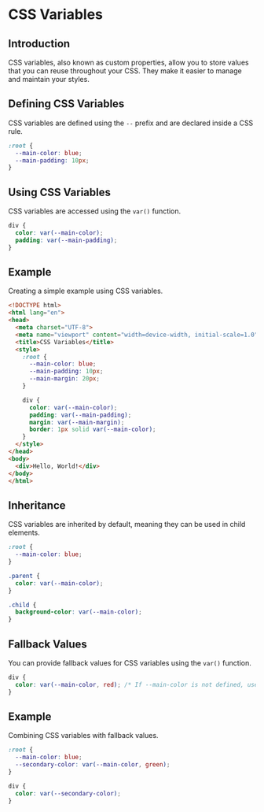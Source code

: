 # CSS Variables

## Introduction

CSS variables, also known as custom properties, allow you to store values that you can reuse throughout your CSS. They make it easier to manage and maintain your styles.

## Defining CSS Variables

CSS variables are defined using the `--` prefix and are declared inside a CSS rule.

```css
:root {
  --main-color: blue;
  --main-padding: 10px;
}
```

## Using CSS Variables

CSS variables are accessed using the `var()` function.

```css
div {
  color: var(--main-color);
  padding: var(--main-padding);
}
```

## Example

Creating a simple example using CSS variables.

```html
<!DOCTYPE html>
<html lang="en">
<head>
  <meta charset="UTF-8">
  <meta name="viewport" content="width=device-width, initial-scale=1.0">
  <title>CSS Variables</title>
  <style>
    :root {
      --main-color: blue;
      --main-padding: 10px;
      --main-margin: 20px;
    }

    div {
      color: var(--main-color);
      padding: var(--main-padding);
      margin: var(--main-margin);
      border: 1px solid var(--main-color);
    }
  </style>
</head>
<body>
  <div>Hello, World!</div>
</body>
</html>
```

## Inheritance

CSS variables are inherited by default, meaning they can be used in child elements.

```css
:root {
  --main-color: blue;
}

.parent {
  color: var(--main-color);
}

.child {
  background-color: var(--main-color);
}
```

## Fallback Values

You can provide fallback values for CSS variables using the `var()` function.

```css
div {
  color: var(--main-color, red); /* If --main-color is not defined, use red */
}
```

## Example

Combining CSS variables with fallback values.

```css
:root {
  --main-color: blue;
  --secondary-color: var(--main-color, green);
}

div {
  color: var(--secondary-color);
}
```
